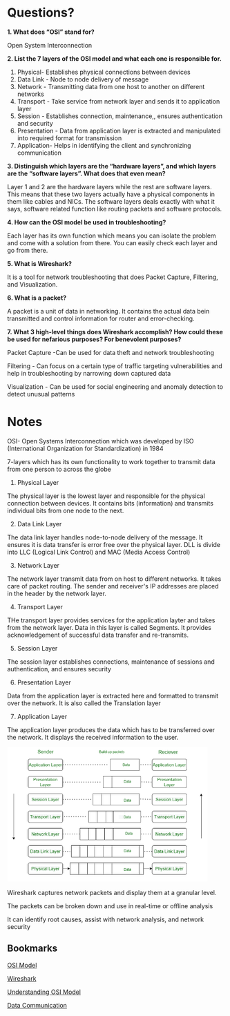 # Questions?

**1. What does “OSI” stand for?**

Open System Interconnection

**2. List the 7 layers of the OSI model and what each one is responsible for.**

1. Physical- Establishes physical connections between devices
2. Data Link - Node to node delivery of message
3. Network - Transmitting data from one host to another on different networks
4. Transport - Take service from network layer and sends it to application layer
5. Session - Establishes connection, maintenance,, ensures authentication and security
6. Presentation - Data from application layer is extracted and manipulated into required format for transmission
7. Application- Helps in identifying the client and synchronizing communication

**3. Distinguish which layers are the “hardware layers”, and which layers are the “software layers”. What does that even mean?**

Layer 1 and 2 are the hardware layers while the rest are software layers. This means that these two layers actually have a physical components in them like cables and NICs. The software layers deals exactly with what it says, software related function like routing packets and software protocols. 

**4. How can the OSI model be used in troubleshooting?**

Each layer has its own function which means you can isolate the problem and come with a solution from there. You can easily check each layer and go from there. 

**5. What is Wireshark?**

It is a tool for network troubleshooting that does Packet Capture, Filtering, and Visualization.

**6. What is a packet?**

A packet is a unit of data in networking. It contains the actual data bein transmitted and control information for router and error-checking. 

**7. What 3 high-level things does Wireshark accomplish? How could these be used for nefarious purposes? For benevolent purposes?**

Packet Capture -Can be used for data theft and network troubleshooting

Filtering - Can focus on a certain type of traffic targeting vulnerabilities and help in troubleshooting by narrowing down captured data

Visualization - Can be used for social engineering and anomaly detection to detect unusual patterns

# Notes

OSI- Open Systems Interconnection which was developed by ISO (International Organization for Standardization) in 1984

7-layers which has its own functionality to work together to transmit data from one person to across the globe

1. Physical Layer

The physical layer is the lowest layer and responsible for the physical connection between devices. It contains bits (information) and transmits individual bits from one node to the next. 

2. Data Link Layer

The data link layer handles node-to-node delivery of the message. It ensures it is data transfer is error free over the physical layer. DLL is divide into LLC (Logical Link Control) and MAC (Media Access Control)

3. Network Layer

The network layer transmit data from on host to different networks. It takes care of packet routing. The sender and receiver's IP addresses are placed in the header by the network layer. 

4. Transport Layer

THe transport layer provides services for the application layter and takes from the network layer. Data in this layer is called Segments. It provides acknowledgement of successful data transfer and re-transmits.

5. Session Layer

The session layer establishes connections, maintenance of sessions and authentication, and ensures security

6. Presentation Layer

Data from the application layer is extracted here and formatted to transmit over the network. It is also called the Translation layer

7. Application Layer

The application layer produces the data which has to be transferred over the network. It displays the received information to the user.

![Alt text](image.png)


Wireshark captures network packets and display them at a granular level. 

The packets can be broken down and use in real-time or offline analysis

It can identify root causes, assist with network analysis, and network security

## Bookmarks

[OSI Model](https://www.geeksforgeeks.org/open-systems-interconnection-model-osi/)

[Wireshark](https://www.comptia.org/content/articles/what-is-wireshark-and-how-to-use-it#myself)

[Understanding OSI Model](https://www.professormesser.com/network-plus/n10-008/n10-008-video/understanding-the-osi-model-3/)

[Data Communication](https://www.professormesser.com/network-plus/n10-008/n10-008-video/data-communication/)